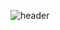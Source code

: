 ![header](https://capsule-render.vercel.app/api?type=waving&color=gradient&customColorList=10&height=200&text=Sateed.&fontSize=50&animation=twinkling&fontAlign=68&fontAlignY=36)
<!--
**SauteedX/SauteedX** is a ✨ _special_ ✨ repository because its `README.md` (this file) appears on your GitHub profile.

Here are some ideas to get you started:

- 🔭 I’m currently working on ...
- 🌱 I’m currently learning ...
- 👯 I’m looking to collaborate on ...
- 🤔 I’m looking for help with ...
- 💬 Ask me about ...
- 📫 How to reach me: ...
- 😄 Pronouns: ...
- ⚡ Fun fact: ...
-->
